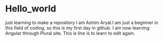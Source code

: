 # Hello_world
just learning to make a repository
I am Ashim Aryal.I am just a beginner in this field of coding, so this is my first day in github.
I am now learning Angular through Plural site.
This is line is to learn to edit again.
